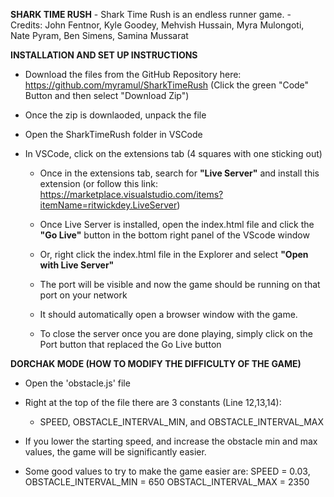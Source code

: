**SHARK TIME RUSH**
    - Shark Time Rush is an endless runner game.
    - Credits: John Fentnor, Kyle Goodey, Mehvish Hussain, Myra Mulongoti, Nate Pyram, Ben Simens, Samina Mussarat


**INSTALLATION AND SET UP INSTRUCTIONS**
- Download the files from the GitHub Repository here: https://github.com/myramul/SharkTimeRush
        (Click the green "Code" Button and then select "Download Zip")

- Once the zip is downlaoded, unpack the file

- Open the SharkTimeRush folder in VSCode

- In VSCode, click on the extensions tab (4 squares with one sticking out)
    - Once in the extensions tab, search for **"Live Server"** and install this extension 
    (or follow this link: https://marketplace.visualstudio.com/items?itemName=ritwickdey.LiveServer)

    - Once Live Server is installed, open the index.html file and click the **"Go Live"** button in the bottom right panel of the VScode window

    - Or, right click the index.html file in the Explorer and select **"Open with Live Server"**

    - The port will be visible and now the game should be running on that port on your network

    - It should automatically open a browser window with the game.

    - To close the server once you are done playing, simply click on the Port button that replaced the Go Live button


**DORCHAK MODE (HOW TO MODIFY THE DIFFICULTY OF THE GAME)**
- Open the 'obstacle.js' file

- Right at the top of the file there are 3 constants (Line 12,13,14): 
    - SPEED, OBSTACLE_INTERVAL_MIN, and OBSTACLE_INTERVAL_MAX

- If you lower the starting speed, and increase the obstacle min and max values, 
  the game will be significantly easier.

- Some good values to try to make the game easier are:
    SPEED = 0.03, 
    OBSTACLE_INTERVAL_MIN = 650
    OBSTACL_INTERVAL_MAX =  2350